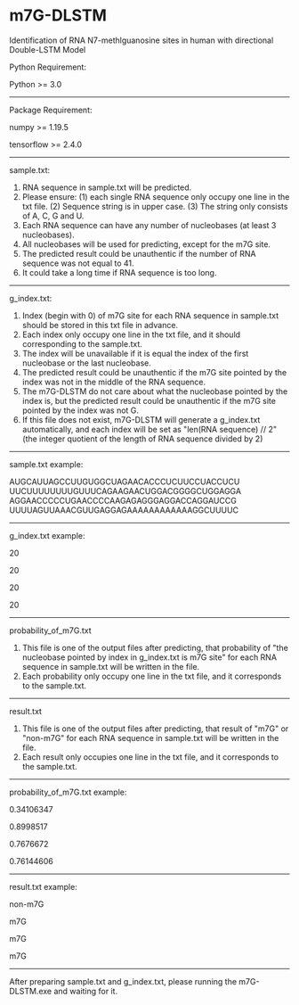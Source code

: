# m7G-DLSTM
Identification of RNA N7-methlguanosine sites in human with directional Double-LSTM Model


Python Requirement:

Python >= 3.0

-------------------------------------------------------------------------------------------------------------------------------------------------------------------------------

Package Requirement:

numpy >= 1.19.5

tensorflow >= 2.4.0

-------------------------------------------------------------------------------------------------------------------------------------------------------------------------------

sample.txt:
1. RNA sequence in sample.txt will be predicted.
3. Please ensure: (1) each single RNA sequence only occupy one line in the txt file.
                  (2) Sequence string is in upper case.
                  (3) The string only consists of A, C, G and U.
3. Each RNA sequence can have any number of nucleobases (at least 3 nucleobases).
5. All nucleobases will be used for predicting, except for the m7G site.
4. The predicted result could be unauthentic if the number of RNA sequence was not equal to 41.
5. It could take a long time if RNA sequence is too long.

-------------------------------------------------------------------------------------------------------------------------------------------------------------------------------

g_index.txt:
1. Index (begin with 0) of m7G site for each RNA sequence in sample.txt should be stored in this txt file in advance.
2. Each index only occupy one line in the txt file, and it should corresponding to the sample.txt.
3. The index will be unavailable if it is equal the index of the first nucleobase or the last nucleobase.
4. The predicted result could be unauthentic if the m7G site pointed by the index was not in the middle of the RNA sequence.
4. The m7G-DLSTM do not care about what the nucleobase pointed by the index is, but the predicted result could be unauthentic if the m7G site pointed by the index was not G.
5. If this file does not exist, m7G-DLSTM will generate a g_index.txt automatically, and each index will be set as "len(RNA sequence) // 2" (the integer quotient of the length of RNA sequence divided by 2)

-------------------------------------------------------------------------------------------------------------------------------------------------------------------------------

sample.txt example:

AUGCAUUAGCCUUGUGGCUAGAACACCCUCUUCCUACCUCU
UUCUUUUUUUUGUUUCAGAAGAACUGGACGGGGCUGGAGGA
AGGAACCCCCUGAACCCCAAGAGAGGGAGGACCAGGAUCCG
UUUUAGUUAAACGUUGAGGAGAAAAAAAAAAAAGGCUUUUC

-------------------------------------------------------------------------------------------------------------------------------------------------------------------------------

g_index.txt example:

20

20

20

20

-------------------------------------------------------------------------------------------------------------------------------------------------------------------------------

probability_of_m7G.txt
1. This file is one of the output files after predicting, that probability of "the nucleobase pointed by index in g_index.txt is m7G site" for each RNA sequence in sample.txt will be written in the file.
2. Each probability only occupy one line in the txt file, and it corresponds to the sample.txt.

-------------------------------------------------------------------------------------------------------------------------------------------------------------------------------

result.txt
1. This file is one of the output files after predicting, that result of "m7G" or "non-m7G" for each RNA sequence in sample.txt will be written in the file.
2. Each result only occupies one line in the txt file, and it corresponds to the sample.txt.

-------------------------------------------------------------------------------------------------------------------------------------------------------------------------------

probability_of_m7G.txt example:

0.34106347

0.8998517

0.7676672

0.76144606

-------------------------------------------------------------------------------------------------------------------------------------------------------------------------------

result.txt example:

non-m7G

m7G

m7G

m7G

-------------------------------------------------------------------------------------------------------------------------------------------------------------------------------

After preparing sample.txt and g_index.txt, please running the m7G-DLSTM.exe and waiting for it.
